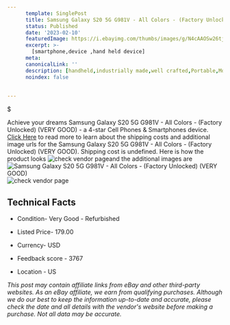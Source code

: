 ```yaml
---
      template: SinglePost
      title: Samsung Galaxy S20 5G G981V - All Colors - (Factory Unlocked)  (VERY GOOD)
      status: Published
      date: '2023-02-10'
      featuredImage: https://i.ebayimg.com/thumbs/images/g/N4cAAOSw26tjPxs6/s-l225.jpg
      excerpt: >-
        [smartphone,device ,hand held device]
      meta:
      canonicalLink: ''
      description: [handheld,industrially made,well crafted,Portable,Mobile,Compact,Convenient,Lightweight,Maneuverable,Man-portable,Miniature,Carriable,Hand-held,Light,Holdable,Transportable,Mobile device,Pocket-sized,On-the-go,Wireless,Cordless,Compact size,Convenient size, smartphone,device ,hand held device]
      noindex: false
        
        
---
```

$

Achieve your dreams Samsung Galaxy S20 5G G981V - All Colors - (Factory Unlocked)  (VERY GOOD) - a 4-star Cell Phones & Smartphones device. [Click Here](https://www.ebay.com/itm/403925334505?hash=item5e0bd379e9%3Ag%3AN4cAAOSw26tjPxs6&mkevt=1&mkcid=1&mkrid=711-53200-19255-0&campid=%253CePNCampaignId%253E&customid=%253CreferenceId%253E&toolid=10049) to read more to learn about the shipping costs and additional image urls for the Samsung Galaxy S20 5G G981V - All Colors - (Factory Unlocked)  (VERY GOOD). Shipping cost is undefined. Here is how the product looks ![check vendor page](https://i.ebayimg.com/thumbs/images/g/N4cAAOSw26tjPxs6/s-l225.jpg)and the additional images are![Samsung Galaxy S20 5G G981V - All Colors - (Factory Unlocked)  (VERY GOOD)](https://i.ebayimg.com/images/g/N4cAAOSw26tjPxs6/s-l1600.jpg)![check vendor page](https://origin-galleryplus.ebayimg.com/ws/web/403925334505_2_0_1/225x225.jpg,https://origin-galleryplus.ebayimg.com/ws/web/403925334505_3_0_1/225x225.jpg,https://origin-galleryplus.ebayimg.com/ws/web/403925334505_4_0_1/225x225.jpg,https://origin-galleryplus.ebayimg.com/ws/web/403925334505_5_0_1/225x225.jpg,https://origin-galleryplus.ebayimg.com/ws/web/403925334505_6_0_1/225x225.jpg,https://origin-galleryplus.ebayimg.com/ws/web/403925334505_7_0_1/225x225.jpg,https://origin-galleryplus.ebayimg.com/ws/web/403925334505_8_0_1/225x225.jpg,https://origin-galleryplus.ebayimg.com/ws/web/403925334505_9_0_1/225x225.jpg)



 ## Technical Facts 



     
      

 - Condition- Very Good - Refurbished 


      

 - Listed Price- 179.00 


      

 - Currency- USD 


      

 - Feedback score - 3767 


      

 - Location - US 


      
      

 *_This post may contain affiliate links from eBay and other third-party websites. As an eBay affiliate, we earn from qualifying purchases. Although we do our best to keep the information up-to-date and accurate, please check the date and all details with the vendor's website before making a purchase. Not all data may be accurate._*






